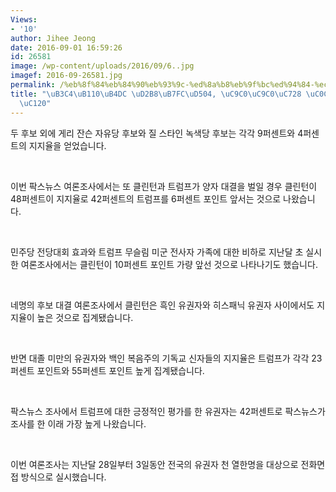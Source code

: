 ```yaml
---
Views:
- '10'
author: Jihee Jeong
date: 2016-09-01 16:59:26
id: 26581
image: /wp-content/uploads/2016/09/6..jpg
imagef: 2016-09-26581.jpg
permalink: /%eb%8f%84%eb%84%90%eb%93%9c-%ed%8a%b8%eb%9f%bc%ed%94%84-%ec%a7%80%ec%a7%80%ec%9c%a8-%ec%83%81%ec%8a%b9%ea%b3%a1%ec%84%a0/
title: "\uB3C4\uB110\uB4DC \uD2B8\uB7FC\uD504, \uC9C0\uC9C0\uC728 \uC0C1\uC2B9\uACE1\
  \uC120"
---
```


두 후보 외에 게리 잔슨 자유당 후보와 질 스타인 녹색당 후보는 각각 9퍼센트와 4퍼센트의 지지율을 얻었습니다.

&nbsp;

이번 팍스뉴스 여론조사에서는 또 클린턴과 트럼프가 양자 대결을 벌일 경우 클린턴이 48퍼센트이 지지율로 42퍼센트의 트럼프를 6퍼센트 포인트 앞서는 것으로 나왔습니다.

&nbsp;

민주당 전당대회 효과와 트럼프 무슬림 미군 전사자 가족에 대한 비하로 지난달 초 실시한 여론조사에서는 클린턴이 10퍼센트 포인트 가량 앞선 것으로 나타나기도 했습니다.

&nbsp;

네명의 후보 대결 여론조사에서 클린턴은 흑인 유권자와 히스패닉 유권자 사이에서도 지지율이 높은 것으로 집계됐습니다.

&nbsp;

반면 대졸 미만의 유권자와 백인 복음주의 기독교 신자들의 지지율은 트럼프가 각각 23퍼센트 포인트와 55퍼센트 포인트 높게 집계됐습니다.

&nbsp;

팍스뉴스 조사에서 트럼프에 대한 긍정적인 평가를 한 유권자는 42퍼센트로 팍스뉴스가 조사를 한 이래 가장 높게 나왔습니다.

&nbsp;

이번 여론조사는 지난달 28일부터 3일동안 전국의 유권자 천 열한명을 대상으로 전화면접 방식으로 실시했습니다.
